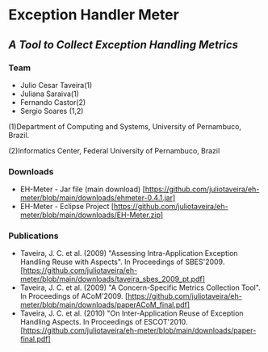 # Exception Handler Meter
## _A Tool to Collect Exception Handling Metrics_

### Team
- Julio Cesar Taveira(1) 
- Juliana Saraiva(1) 
- Fernando Castor(2) 
- Sergio Soares (1,2)

(1)Department of Computing and Systems, University of Pernambuco, Brazil.

(2)Informatics Center, Federal University of Pernambuco, Brazil

### Downloads
- EH-Meter - Jar file (main download) [https://github.com/juliotaveira/eh-meter/blob/main/downloads/ehmeter-0.4.1.jar]
- EH-Meter - Eclipse Project [https://github.com/juliotaveira/eh-meter/blob/main/downloads/EH-Meter.zip]

### Publications
- Taveira, J. C. et al. (2009) "Assessing Intra-Application Exception Handling Reuse with Aspects". In Proceedings of SBES'2009.
    [https://github.com/juliotaveira/eh-meter/blob/main/downloads/taveira_sbes_2009_pt.pdf]
- Taveira, J. C. et al. (2009) "A Concern-Specific Metrics Collection Tool". In Proceedings of ACoM'2009.
    [https://github.com/juliotaveira/eh-meter/blob/main/downloads/paperACoM_final.pdf]
- Taveira, J. C. et al. (2010) "On Inter-Application Reuse of Exception Handling Aspects. In Proceedings of ESCOT'2010. 
    [https://github.com/juliotaveira/eh-meter/blob/main/downloads/paper-final.pdf]



